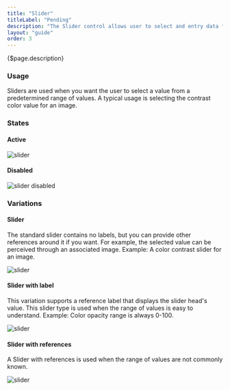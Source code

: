 ```yaml
---
title: "Slider"
titleLabel: "Pending"
description: "The Slider control allows user to select and entry data from among a linear range of values."
layout: "guide"
order: 3
---
```


<div class="page-description">{$page.description}</div>

### Usage

Sliders are used when you want the user to select a value from a predetermined range of values. A typical usage is selecting the contrast color value for an image.

### States

#### Active
![slider](../../../images/Slider.jpg)

#### Disabled
![slider disabled](../../../images/SliderDisabled.jpg)

### Variations

#### Slider
The standard slider contains no labels, but you can provide other references around it if you want. For example, the selected value can be perceived through an associated image. Example: A color contrast slider for an image.

![slider](../../../images/Slider.jpg)

#### Slider with label
This variation supports a reference label that displays the slider head's value. This slider type is used when the range of values is easy to understand. Example: Color opacity range is always 0-100.

![slider](../../../images/SliderLabel.jpg)

#### Slider with references
A Slider with references is used when the range of values are not commonly known. 

![slider](../../../images/SliderReferences.jpg)
